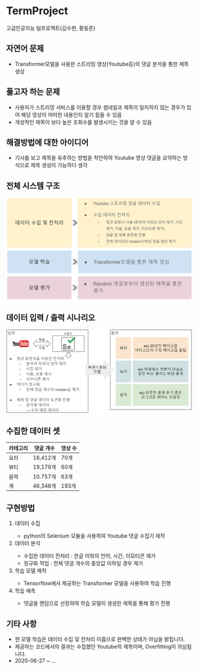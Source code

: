# TermProject
고급인공지능 텀프로젝트(김수현, 황동준)

## 자연어 문제
- Transformer모델을 사용한 스트리밍 영상(Youtube등)의 댓글 분석을 통한 제목 생성

## 풀고자 하는 문제
- 사용자가 스트리밍 서비스를 이용할 경우 썸네일과 제목이 일치하지 않는 경우가 있어 해당 영상이 어떠한 내용인지 알기 힘들 수 있음
- 개성적인 제목이 보다 높은 조회수를 발생시키는 것을 알 수 있음

## 해결방법에 대한 아이디어
- 기사를 보고 제목을 유추하는 방법을 착안하여 Youtube 영상 댓글을 요약하는 방식으로 제목 생성이 가능하다 생각

## 전체 시스템 구조
![system_structure](./img/data_structure.PNG)

## 데이터 입력 / 출력 시나리오
![data_input_output](./img/input_output.PNG)

## 수집한 데이터 셋
카테고리 | 댓글 개수 | 영상 수
------|------|------
요리 | 16,412개 | 70개
뷰티 | 19,179개 | 60개
음악 | 10.757개 | 63개
계 | 46,348개 | 193개

## 구현방법
<ol>
  <li> 데이터 수집 </li>
  <ul>
   <li> python의 Selenium 모듈을 사용하여 Youtube 댓글 수집기 제작 </li>
  </ul>
  <li> 데이터 분석</li>
  <ul>
   <li> 수집한 데이터 전처리 : 한글 이외의 언어, 시간, 이모티콘 제거 </li>
   <li> 정규화 작업 : 전체 댓글 개수의 중앙값 이하일 경우 제거 </li>
  </ul>
  <li> 학습 모델 제작</li>
  <ul>
   <li> Tensorflow에서 제공하는 Transformer 모델을 사용하여 학습 진행 </li>
  </ul>
  <li> 학습 예측</li>
  <ul>
   <li> 댓글을 랜덤으로 선정하여 학습 모델이 생성한 제목을 통해 평가 진행 </li>
  </ul>
</ol>

## 기타 사항
- 현 모델 학습은 데이터 수집 및 전처리 미흡으로 완벽한 상태가 아님을 밝힙니다.
- 제공하는 코드에서의 결과는 수집했던 Youtube의 제목이며, Overfitting이 의심됩니다.
- 2020-06-27 ~ ...
